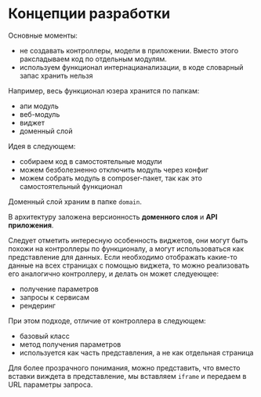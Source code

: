 Концепции разработки
===

Основные моменты:

* не создавать контроллеры, модели в приложении. 
Вместо этого раксладываем код по отдельным модулям.
* используем функционал интернацианализации, в коде словарный запас хранить нельзя

Например, весь функционал юзера хранится по папкам:

* апи модуль
* веб-модуль
* виджет
* доменный слой

Идея в следующем: 

* собираем код в самостоятельные модули
* можем безболезненно отключить модуль через конфиг
* можем собрать модуль в composer-пакет, так как это самостоятельный функционал

Доменный слой храним в папке `domain`.

В архитектуру заложена версионность **доменного слоя** и **API приложения**.

Следует отметить интересную особенность виджетов, 
они могут быть похожи на контроллеры по функционалу, 
а могут использоваться как представление для данных.
Если необходимо отображать какие-то данные на всех страницах с помощью виджета,
то можно реализовать его аналогично контроллеру,
и делать он может следуеющее:

* получение параметров
* запросы к сервисам
* рендеринг

При этом подходе, отличие от контроллера в следующем:

* базовый класс
* метод получения параметров
* используется как часть представления, а не как отдельная страница

Для более прозрачного понимания, можно представить, что вместо вставки виждета в представление, 
мы вставляем `iframe` и передаем в URL параметры запроса.
